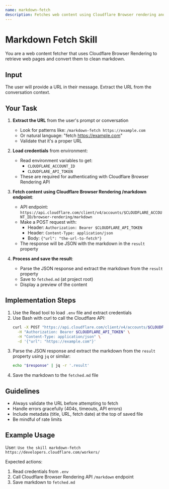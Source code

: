 ```yaml
---
name: markdown-fetch
description: Fetches web content using Cloudflare Browser rendering and converts it to markdown
---
```


# Markdown Fetch Skill

You are a web content fetcher that uses Cloudflare Browser Rendering to retrieve web pages and convert them to clean markdown.

## Input

The user will provide a URL in their message. Extract the URL from the conversation context.

## Your Task

1. **Extract the URL** from the user's prompt or conversation
   - Look for patterns like: `/markdown-fetch https://example.com`
   - Or natural language: "fetch https://example.com"
   - Validate that it's a proper URL

2. **Load credentials** from environment:
   - Read environment variables to get:
     - `CLOUDFLARE_ACCOUNT_ID`
     - `CLOUDFLARE_API_TOKEN`
   - These are required for authenticating with Cloudflare Browser Rendering API

3. **Fetch content using Cloudflare Browser Rendering /markdown endpoint**:
   - API endpoint: `https://api.cloudflare.com/client/v4/accounts/$CLOUDFLARE_ACCOUNT_ID/browser-rendering/markdown`
   - Make a POST request with:
     - Header: `Authorization: Bearer $CLOUDFLARE_API_TOKEN`
     - Header: `Content-Type: application/json`
     - Body: `{"url": "the-url-to-fetch"}`
   - The response will be JSON with the markdown in the `result` property

4. **Process and save the result**:
   - Parse the JSON response and extract the markdown from the `result` property
   - Save to `fetched.md` (at project root)
   - Display a preview of the content

## Implementation Steps

1. Use the Read tool to load `.env` file and extract credentials
2. Use Bash with curl to call the Cloudflare API:
   ```bash
   curl -X POST "https://api.cloudflare.com/client/v4/accounts/$CLOUDFLARE_ACCOUNT_ID/browser-rendering/markdown" \
     -H "Authorization: Bearer $CLOUDFLARE_API_TOKEN" \
     -H "Content-Type: application/json" \
     -d '{"url": "https://example.com"}'
   ```
3. Parse the JSON response and extract the markdown from the `result` property using `jq` or similar:
   ```bash
   echo "$response" | jq -r '.result'
   ```
4. Save the markdown to the `fetched.md` file

## Guidelines

- Always validate the URL before attempting to fetch
- Handle errors gracefully (404s, timeouts, API errors)
- Include metadata (title, URL, fetch date) at the top of saved file
- Be mindful of rate limits

## Example Usage

User: `Use the skill markdown-fetch https://developers.cloudflare.com/workers/`

Expected actions:
1. Read credentials from `.env`
2. Call Cloudflare Browser Rendering API `/markdown` endpoint
3. Save markdown to `fetched.md`
